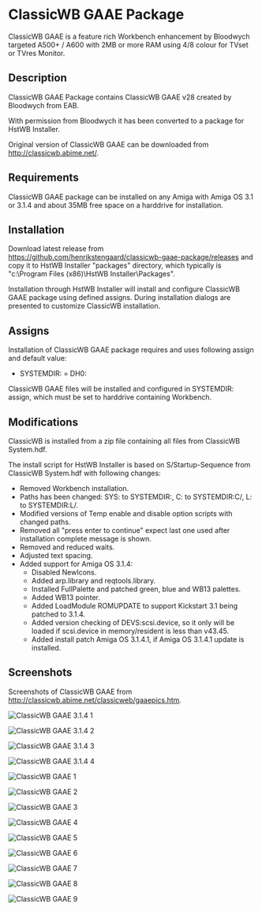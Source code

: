 # ClassicWB GAAE Package

ClassicWB GAAE is a feature rich Workbench enhancement by Bloodwych targeted A500+ / A600 with 2MB or more RAM using 4/8 colour for TVset or TVres Monitor.

## Description

ClassicWB GAAE Package contains ClassicWB GAAE v28 created by Bloodwych from EAB. 

With permission from Bloodwych it has been converted to a package for HstWB Installer.

Original version of ClassicWB GAAE can be downloaded from http://classicwb.abime.net/.

## Requirements

ClassicWB GAAE package can be installed on any Amiga with Amiga OS 3.1 or 3.1.4 and about 35MB free space on a harddrive for installation.

## Installation

Download latest release from https://github.com/henrikstengaard/classicwb-gaae-package/releases and copy it to HstWB Installer "packages" directory, which typically is "c:\Program Files (x86)\HstWB Installer\Packages".

Installation through HstWB Installer will install and configure ClassicWB GAAE package using defined assigns.
During installation dialogs are presented to customize ClassicWB installation.

## Assigns

Installation of ClassicWB GAAE package requires and uses following assign and default value:

- SYSTEMDIR: = DH0:

ClassicWB GAAE files will be installed and configured in SYSTEMDIR: assign, which must be set to harddrive containing Workbench.

## Modifications

ClassicWB is installed from a zip file containing all files from ClassicWB System.hdf.

The install script for HstWB Installer is based on S/Startup-Sequence from ClassicWB System.hdf with following changes:

- Removed Workbench installation.
- Paths has been changed: SYS: to SYSTEMDIR:, C: to SYSTEMDIR:C/, L: to SYSTEMDIR:L/.
- Modified versions of Temp enable and disable option scripts with changed paths.
- Removed all "press enter to continue" expect last one used after installation complete message is shown.
- Removed and reduced waits.
- Adjusted text spacing.
- Added support for Amiga OS 3.1.4:
  - Disabled NewIcons.
  - Added arp.library and reqtools.library.
  - Installed FullPalette and patched green, blue and WB13 palettes.
  - Added WB13 pointer.
  - Added LoadModule ROMUPDATE to support Kickstart 3.1 being patched to 3.1.4.
  - Added version checking of DEVS:scsi.device, so it only will be loaded if scsi.device in memory/resident is less than v43.45.
  - Added install patch Amiga OS 3.1.4.1, if Amiga OS 3.1.4.1 update is installed.

## Screenshots

Screenshots of ClassicWB GAAE from http://classicwb.abime.net/classicweb/gaaepics.htm.

![ClassicWB GAAE 3.1.4 1](screenshots/classicwb_gaae_3.1.4_1.png?raw=true)

![ClassicWB GAAE 3.1.4 2](screenshots/classicwb_gaae_3.1.4_2.png?raw=true)

![ClassicWB GAAE 3.1.4 3](screenshots/classicwb_gaae_3.1.4_3.png?raw=true)

![ClassicWB GAAE 3.1.4 4](screenshots/classicwb_gaae_3.1.4_4.png?raw=true)

![ClassicWB GAAE 1](screenshots/classicwb_gaae_1.png?raw=true)

![ClassicWB GAAE 2](screenshots/classicwb_gaae_2.png?raw=true)

![ClassicWB GAAE 3](screenshots/classicwb_gaae_3.png?raw=true)

![ClassicWB GAAE 4](screenshots/classicwb_gaae_4.png?raw=true)

![ClassicWB GAAE 5](screenshots/classicwb_gaae_5.png?raw=true)

![ClassicWB GAAE 6](screenshots/classicwb_gaae_6.png?raw=true)

![ClassicWB GAAE 7](screenshots/classicwb_gaae_7.png?raw=true)

![ClassicWB GAAE 8](screenshots/classicwb_gaae_8.png?raw=true)

![ClassicWB GAAE 9](screenshots/classicwb_gaae_9.png?raw=true)